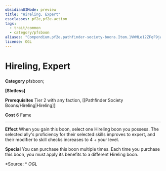 ```yaml
---
obsidianUIMode: preview
title: "Hireling, Expert"
cssclasses: pf2e,pf2e-action
tags:
  - trait/common
  - category/pfsboon
aliases: "Compendium.pf2e.pathfinder-society-boons.Item.1VWMLe12ZFqF9jah"
license: OGL
---
```

# Hireling, Expert

### 

**Category** pfsboon; 




**\[Slotless\]**

**Prerequisites** Tier 2 with any faction, [[Pathfinder Society Boons/Hireling|Hireling]]

**Cost** 6 Fame

* * *

**Effect** When you gain this boon, select one Hireling boon you possess. The selected ally's proficiency for their selected skills improves to expert, and their modifier to skill checks increases to 4 + your level.

**Special** You can purchase this boon multiple times. Each time you purchase this boon, you must apply its benefits to a different Hireling boon.

*Source: *
*OGL*
